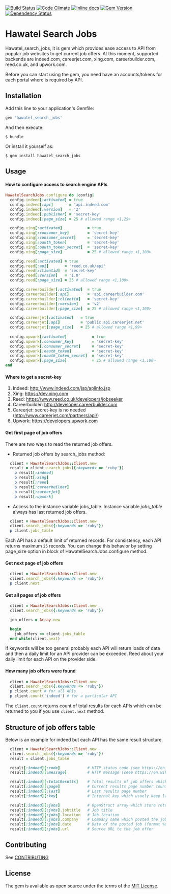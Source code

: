[![Build Status](https://travis-ci.org/Hawatel/hawatel_search_jobs.svg?branch=master)](https://travis-ci.org/Hawatel/hawatel_search_jobs)
[![Code Climate](https://codeclimate.com/github/Hawatel/hawatel_search_jobs/badges/gpa.svg)](https://codeclimate.com/github/Hawatel/hawatel_search_jobs)
[![Inline docs](http://inch-ci.org/github/Hawatel/hawatel_search_jobs.svg?branch=master)](http://inch-ci.org/github/Hawatel/hawatel_search_jobs)
[![Gem Version](https://badge.fury.io/rb/hawatel_search_jobs.svg)](https://badge.fury.io/rb/hawatel_search_jobs)
[![Dependency Status](https://gemnasium.com/Hawatel/hawatel_search_jobs.svg)](https://gemnasium.com/Hawatel/hawatel_search_jobs)

# Hawatel Search Jobs

Hawatel_search_jobs, it is gem which provides ease access to API from popular job websites to get current job offers. At this moment, supported backends are indeed.com, careerjet.com, xing.com, careerbuilder.com, reed.co.uk, and upwork.com.

Before you can start using the gem, you need have an accounts/tokens for each portal where is required by API.

## Installation

Add this line to your application's Gemfile:

```ruby
gem 'hawatel_search_jobs'
```

And then execute:

    $ bundle

Or install it yourself as:

    $ gem install hawatel_search_jobs

## Usage

#### How to configure access to search engine APIs
```ruby
HawatelSearchJobs.configure do |config|
  config.indeed[:activated] = true
  config.indeed[:api]       = 'api.indeed.com'
  config.indeed[:version]   = '2'
  config.indeed[:publisher] = 'secret-key'
  config.indeed[:page_size] = 25 # allowed range <1,25>

  config.xing[:activated]           = true
  config.xing[:consumer_key]        = 'secret-key'
  config.xing[:consumer_secret]     = 'secret-key'
  config.xing[:oauth_token]         = 'secret-key'
  config.xing[:oauth_token_secret]  = 'secret-key'
  config.xing[:page_size]           = 25 # allowed range <1,100>

  config.reed[:activated] = true
  config.reed[:api]       = 'reed.co.uk/api'
  config.reed[:clientid]  = 'secret-key'
  config.reed[:version]   = '1.0'
  config.reed[:page_size] = 25 # allowed range <1,100>

  config.careerbuilder[:activated]  = true
  config.careerbuilder[:api]        = 'api.careerbuilder.com'
  config.careerbuilder[:clientid]   = 'secret-key'
  config.careerbuilder[:version]    = 'v2'
  config.careerbuilder[:page_size]  = 25 # allowed range <1,100>

  config.careerjet[:activated]   = true
  config.careerjet[:api]         = 'public.api.careerjet.net'
  config.careerjet[:page_size]   = 25 # allowed range <1,99>
  
  config.upwork[:activated]           = true
  config.upwork[:consumer_key]        = 'secret-key'
  config.upwork[:consumer_secret]     = 'secret-key'
  config.upwork[:oauth_token]         = 'secret-key'
  config.upwork[:oauth_token_secret]  = 'secret-key'
  config.upwork[:page_size]           = 25 # allowed range <1,100>
end
```

#### Where to get a secret-key
 1. Indeed: http://www.indeed.com/jsp/apiinfo.jsp
 2. Xing: https://dev.xing.com
 3. Reed: https://www.reed.co.uk/developers/jobseeker
 4. Careerbuilder: http://developer.careerbuilder.com
 5. Careerjet: secret-key is no needed (http://www.careerjet.com/partners/api/)
 6. Upwork: https://developers.upwork.com

#### Get first page of job offers
There are two ways to read the returned job offers.

+ Returned job offers by search_jobs method:
```ruby
  client = HawatelSearchJobs::Client.new
  result = client.search_jobs({:keywords => 'ruby'})
    p result[:indeed]
    p result[:xing]
    p result[:reed]
    p result[:careerbuilder]
    p result[:careerjet]
    p result[:upwork]
```

+ Access to the instance variable jobs_table.
Instance variable *jobs_table* always has last returned job offers.
```ruby
  client = HawatelSearchJobs::Client.new
  client.search_jobs({:keywords => 'ruby'})
  p client.jobs_table
```

Each API has a default limit of returned records. For consistency, each API returns maximum `25` records.
You can change this behavior by setting page_size option in block of HawatelSearchJobs.configure method.

#### Get next page of job offers
```ruby
  client = HawatelSearchJobs::Client.new
  client.search_jobs({:keywords => 'ruby'})
  p client.next
```

#### Get all pages of job offers
```ruby
  client = HawatelSearchJobs::Client.new
  client.search_jobs({:keywords => 'ruby'})

  job_offers = Array.new

  begin
    job_offers << client.jobs_table
  end while(client.next)
```
If keywords will be too general probably each API will return loads of data and then a daily limit for an API provider can be exceeded.
Reed about your daily limit for each API on the provider side.

#### How many job offers were found
```ruby
  client = HawatelSearchJobs::Client.new
  client.search_jobs({:keywords => 'ruby'})
  p client.count # for all APIs
  p client.count('indeed') # for a particular API
```
The `client.count` returns count of total results for each APIs which can be returned to you if you use `client.next` method.

## Structure of job offers table
Below is an example for indeed but each API has the same result structure.
```ruby
  client = HawatelSearchJobs::Client.new
  client.search_jobs({:keywords => 'ruby'})
  result = client.jobs_table

  result[:indeed][:code]            # HTTP status code (see https://en.wikipedia.org/wiki/List_of_HTTP_status_codes)
  result[:indeed][:message]         # HTTP message (seee https://en.wikipedia.org/wiki/List_of_HTTP_status_codes)

  result[:indeed][:totalResults]    # Total results of job offers which matches to your search criteria on API provider
  result[:indeed][:page]            # Current results page number counted from index 0
  result[:indeed][:last]            # Last results page number
  result[:indeed][:key]             # Internal key which usuely keep last URL sent to API or last used keywords

  result[:indeed][:jobs]            # OpenStruct array which store returned job offers from API provider
  result[:indeed][:jobs].jobtitle   # Job title
  result[:indeed][:jobs].location   # Job location
  result[:indeed][:jobs].company    # Company name which posted the job
  result[:indeed][:jobs].date       # Date of the posted job (format %d/%m/%y)
  result[:indeed][:jobs].url        # Source URL to the job offer
```

## Contributing

See [CONTRIBUTING](CONTRIBUTING.md)


## License

The gem is available as open source under the terms of the [MIT License](http://opensource.org/licenses/MIT).
